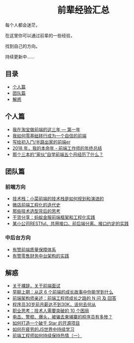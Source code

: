 <h1 align="center">前辈经验汇总</h1>

每个人都会迷茫，

在这里你可以通过前辈的一些经验，

找到自己的方向。

持续更新中……


## 目录

* [个人篇](#个人篇)
* [团队篇](#团队篇)
* [解惑](#解惑)


## 个人篇
* [我在淘宝做前端的这三年 — 第一年](https://juejin.im/post/5c74d4b9e51d4512c37ea03b)
* [我如何零基础转行成为一个自信的前端](https://juejin.im/post/5c75d34851882564965edb23)
* [写给初入门/半路出家的前端er](https://juejin.im/post/5cb4b881f265da0374186fd9)
* [2018 年，我的本命年 - 前端工作师的年终总结](https://github.com/biaochenxuying/blog/issues/19)
* [那个三本的“家伙”自学前端五个月经历了什么？](https://juejin.im/post/5d5bf4dd51882554a13f850a)


## 团队篇

### 前端方向
* [技术栈：小菜前端的技术栈是如何规划和演进的](https://juejin.im/post/5c99c17df265da6129788ae2)
* [微店前端工程化的迭代史](https://juejin.im/post/5d4cee556fb9a06b30702eda)
* [那些技术选型背后的思考](https://www.infoq.cn/article/X5pY_PyBX1T5Vay0wOfJ)
* [干货分享：蚂蚁金服前端框架和工程化实践](https://mp.weixin.qq.com/s/C629e_uEWv9ZfxtYGvFxMg)
* [某小公司RESTful、共用接口、前后端分离、接口约定的实践](https://juejin.im/post/59eafab36fb9a045076eccc3)


### 中后台方向
* [有赞前端质量保障体系](https://juejin.im/post/5d24096ee51d454d1d6285a1)
* [有赞零售财务中台架构的实践](https://www.toutiao.com/a6723064994306458123)

## 解惑

* [关于裸辞，关于前端面试](https://juejin.im/post/5cf3365ff265da1b9612ec78)
* [早聊上期：从这 6 个前端的成长故事中你能学到什么](https://mp.weixin.qq.com/s/2SrfnmjsF7gCRmwiKm_u5w)
* [前端架构师亲述：前端工程师成长之路的 N 问 及 回答 ](https://github.com/biaochenxuying/blog/issues/33)
* [程序员30岁前月薪达不到30K，该何去何从](https://segmentfault.com/a/1190000018224157)
* [职业思考：技术人需要突破的 10 个困局](https://mp.weixin.qq.com/s/6TPo76QoBrUQadFNmDbSzg)
* [电击、警棍、爆头，被骗去柬埔寨的程序员有多惨？](https://mp.weixin.qq.com/s/HML11GgMZemtf_3mqdyQbA)
* [如何打造一个破千 Star 的开源项目](https://mp.weixin.qq.com/s/gdvgHjPxjd2I6X4uWF56QQ)
* [如何在疲劳的JS世界中持续学习](https://juejin.im/post/5ae97bd05188256719521ae0)
* [前端工程师如何持续保持热情（一）](https://juejin.im/post/5d6419dee51d4561eb0b26af)